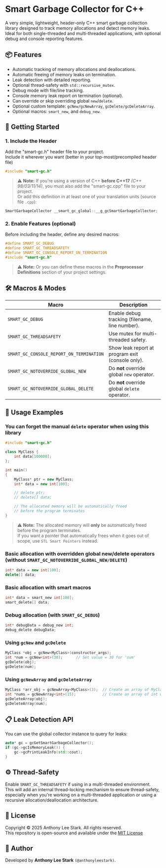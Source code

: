 
# Smart Garbage Collector for C++

A very simple, lightweight, header-only C++ smart garbage collection library designed to track memory allocations and detect memory leaks.  
Ideal for both single-threaded and multi-threaded applications, with optional debug and console reporting features.


## 📦 Features

- Automatic tracking of memory allocations and deallocations.
- Automatic freeing of memory leaks on termination.
- Leak detection with detailed reporting.
- Optional thread-safety with `std::recursive_mutex`.
- Debug mode with file/line tracking.
- Console memory leak report on termination (optional).
- Can override or skip overriding global `new`/`delete`.
- Optional custom template: `gcNew/gcNewArray`, `gcDelete/gcDeleteArray`.
- Optional macros: `smart_new`, and `debug_new`.


## 🚀 Getting Started

### 1. Include the Header

Add the "smart-gc.h" header file to your project.  
Include it wherever you want (better in your top-most/precompiled header file)

```cpp
#include "smart-gc.h"
```
> ⚠️ **Note:** 
>     If you're using a version of C++ **before C++17** _(C++ 98/03/11/14)_, you must also add the "smart-gc.cpp" file to your project.  
>     Or add this definition in at least one of your translation units (source file `.cpp`):

```cpp
SmartGarbageCollector __smart_gc_global::__g_gcSmartGarbageCollector;
```


### 2. Enable Features (optional)

Before including the header, define any desired macros:

```cpp
#define SMART_GC_DEBUG
#define SMART_GC_THREADSAFETY
#define SMART_GC_CONSOLE_REPORT_ON_TERMINATION
#include "smart-gc.h"
```
> ⚠️ **Note:** 
>     Or you can define these macros in the **Preprocessor Definitions** section of your project settings.


## 🛠 Macros & Modes

| Macro                                 | Description |
|--------------------------------------|-------------|
| `SMART_GC_DEBUG`                     | Enable debug tracking (filename, line number). |
| `SMART_GC_THREADSAFETY`             | Use mutex for multi-threaded safety. |
| `SMART_GC_CONSOLE_REPORT_ON_TERMINATION` | Show leak report at program exit (console only). |
| `SMART_GC_NOTOVERRIDE_GLOBAL_NEW`   | Do **not** override global `new` operator. |
| `SMART_GC_NOTOVERRIDE_GLOBAL_DELETE`| Do **not** override global `delete` operator. |


## 🔧 Usage Examples

### You can forget the manual `delete` operator when using this library

```cpp
#include "smart-gc.h"

class MyClass {
    int data[100000];
};

int main()
{
    MyClass* ptr = new MyClass;
    int* data = new int[100];

    // delete ptr;
    // delete[] data;

    // The allocated memory will be automatically freed
    // before the program terminates
}
```
> ⚠️ **Note:** 
>     The allocated memory will **only** be automatically freed before the program terminates.  
>     If you want a pointer that automatically frees when it goes out of scope, use `STL Smart Pointers` instead.

### Basic allocation with overridden global new/delete operators (without `SMART_GC_NOTOVERRIDE_GLOBAL_NEW/DELETE`)

```cpp
int* data = new int[100];
delete[] data;
```

### Basic allocation with smart macros

```cpp
int* data = smart_new int[100];
smart_delete[] data;
```

### Debug allocation (with `SMART_GC_DEBUG`)

```cpp
int* debugData = debug_new int;
debug_delete debugData;
```

### Using `gcNew` and `gcDelete`

```cpp
MyClass *obj = gcNew<MyClass>(constructor_args);
int *num = gcNew<int>(30);      // Set value = 30 for 'num'
gcDelete(obj);
gcDelete(num);
```

### Using `gcNewArray` and `gcDeleteArray`

```cpp
MyClass *arr_obj = gcNewArray<MyClass>(3);  // Create an array of MyClass with 3 elements
int *nums = gcNewArray<int>(15);            // Create an array of int with 15 elements
gcDeleteArray(obj);
gcDeleteArray(num);
```


## 📋 Leak Detection API

You can use the global collector instance to query for leaks:

```cpp
auto* gc = gcGetSmartGarbageCollector();
if (gc->gcIsMemoryLeak()) {
    gc->gcPrintLeakInfo(std::cout);
}
```


## ⚙️ Thread-Safety

Enable `SMART_GC_THREADSAFETY` if using in a multi-threaded environment.  
This will add an internal thread-locking mechanism to ensure thread-safety, especially when you're working on a multi-threaded application or using a recursive allocation/deallocation architecture.


## 📄 License

Copyright © 2025 Anthony Lee Stark. All rights reserved.  
This repository is open-source and available under the [MIT License](https://opensource.org/license/mit)


## 🤖 Author

Developed by **Anthony Lee Stark** `(@anthonyleestark)`.
